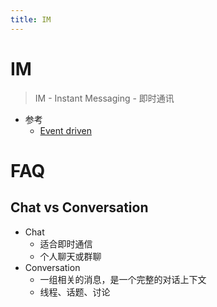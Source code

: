 ```yaml
---
title: IM
---
```


# IM

> IM - Instant Messaging - 即时通讯

- 参考
  - [Event driven](./design-event-driven.md)

# FAQ

## Chat vs Conversation

- Chat
  - 适合即时通信
  - 个人聊天或群聊
- Conversation
  - 一组相关的消息，是一个完整的对话上下文
  - 线程、话题、讨论
